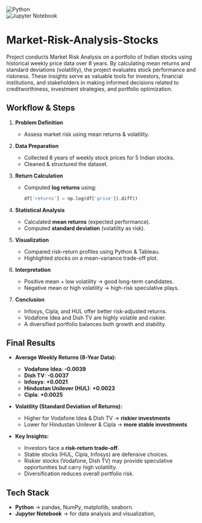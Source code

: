 ![Python](https://img.shields.io/badge/Python-3.9-blue.svg)  
![Jupyter Notebook](https://img.shields.io/badge/Language-Jupyter%20Notebook-orange?logo=jupyter&logoColor=white)

# Market-Risk-Analysis-Stocks
Project conducts Market Risk Analysis on a portfolio of Indian stocks using historical weekly price data over 8 years. By calculating mean returns and standard deviations (volatility), the project evaluates stock performance and riskiness. These insights serve as valuable tools for investors, financial institutions, and stakeholders in making informed decisions related to creditworthiness, investment strategies, and portfolio optimization.

## Workflow & Steps ##

1. **Problem Definition**  
   - Assess market risk using mean returns & volatility.

2. **Data Preparation**  
   - Collected 8 years of weekly stock prices for 5 Indian stocks.  
   - Cleaned & structured the dataset.  

3. **Return Calculation**  
   - Computed **log returns** using:  
     ```python
     df['returns'] = np.log(df['price']).diff()
     ```

4. **Statistical Analysis**  
   - Calculated **mean returns** (expected performance).  
   - Computed **standard deviation** (volatility as risk).  

5. **Visualization**  
   - Compared risk-return profiles using Python & Tableau.  
   - Highlighted stocks on a mean-variance trade-off plot.  

6. **Interpretation**  
   - Positive mean + low volatility → good long-term candidates.  
   - Negative mean or high volatility → high-risk speculative plays.  

7. **Conclusion**  
   - Infosys, Cipla, and HUL offer better risk-adjusted returns.  
   - Vodafone Idea and Dish TV are highly volatile and riskier.  
   - A diversified portfolio balances both growth and stability.

## Final Results ##

- **Average Weekly Returns (8-Year Data):**  
  - **Vodafone Idea**: **-0.0039**  
  - **Dish TV**: **-0.0037**  
  - **Infosys**: **+0.0021**  
  - **Hindustan Unilever (HUL)**: **+0.0023**  
  - **Cipla**: **+0.0025**  

- **Volatility (Standard Deviation of Returns):**  
  - Higher for Vodafone Idea & Dish TV → **riskier investments**    
  - Lower for Hindustan Unilever & Cipla → **more stable investments**  

- **Key Insights:**  
  - Investors face a **risk-return trade-off**.  
  - Stable stocks (HUL, Cipla, Infosys) are defensive choices.   
  - Riskier stocks (Vodafone, Dish TV) may provide speculative opportunities but carry high volatility.  
  - Diversification reduces overall portfolio risk.  

## Tech Stack ##
- **Python** → pandas, NumPy, matplotlib, seaborn.  
- **Jupyter Notebook** → for data analysis and visualization,
